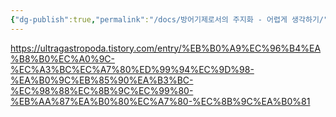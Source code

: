 ```yaml
---
{"dg-publish":true,"permalink":"/docs/방어기제로서의 주지화 - 어렵게 생각하기/","title":"방어기제로서의 주지화 - 어렵게 생각하기"}
---
```


https://ultragastropoda.tistory.com/entry/%EB%B0%A9%EC%96%B4%EA%B8%B0%EC%A0%9C-%EC%A3%BC%EC%A7%80%ED%99%94%EC%9D%98-%EA%B0%9C%EB%85%90%EA%B3%BC-%EC%98%88%EC%8B%9C%EC%99%80-%EB%AA%87%EA%B0%80%EC%A7%80-%EC%8B%9C%EA%B0%81
